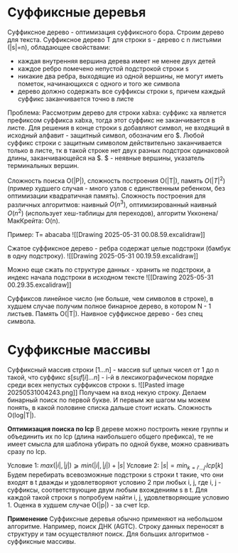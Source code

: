 # Суффиксные деревья
Суффиксное дерево - оптимизация суффиксного бора. 
Строим дерево для текста.
Суффиксное дерево T для строки s - дерево с n листьями (|s|=n), обладающее свойствами:
- каждая внутренняя вершина дерева имеет не менее двух детей
- каждое ребро помечено непустой подстрокой строки s
- никакие два ребра, выходящие из одной вершины, не могут иметь пометок, начинающихся с одного и того же символа
- дерево должно содержать все суффиксы строки s, причем каждый суффикс заканчивается точно в листе

Проблема:
Рассмотрим дерево для строки xabxa: суффикс xa является префиксом суффикса xabxa, тогда этот суффикс не заканчивается в листе. Для решения в конце строки s добавляют символ, не входящий в исходный алфавит - защитный символ, обозначим его $. Любой суффикс строки с защитным символом действительно заканчивается только в листе, тк в такой строке нет двух разных подстрок одинаковой длины, заканчивающейся на $. $ - неявные вершины, указатель терминальных вершин.

Сложность поиска O(|P|), сложность построения O(|T|), память $O(|T|^2)$ (пример худшего случая - много узлов с единственным ребенком, без оптимизации квадратичная память). Сложность построения для различных алгоритмов: наивный $O(n^3)$, оптимизированный наивный $O(n^2)$ (использует хеш-таблицы для переходов), алгоритм Укконена/МакКрейта: O(n). 

Пример:
T= abacaba
![[Drawing 2025-05-31 00.08.59.excalidraw]]

Сжатое суффиксное дерево - ребра содержат целые подстроки (бамбук в одну подстроку).
![[Drawing 2025-05-31 00.19.59.excalidraw]]

Можно еще сжать по структуре данных - хранить не подстроки, а индекс начала подстроки в исходном тексте
![[Drawing 2025-05-31 00.29.35.excalidraw]]

Суффиксов линейное число (не больше, чем символов в строке), в худшем случае получим полное бинарное дерево, в котором  N - 1 листьев. Память O(|T|).
Наивное суффиксное дерево - без спец символа. 
# Суффиксные массивы
Суффиксный массив строки [1...n] - массив suf целых чисел от 1 до n такой, что суффикс $s[suf[i]\dots n]$ - i-й в лексикографическом порядке среди всех непустых суффиксов строки s.
 ![[Pasted image 20250531004243.png]]
Получаем на вход некую строку.
Делаем бинарный поиск по первой букве. И первым же шагом мы можем понять, в какой половине списка дальше стоит искать. 
Сложность O(log|T|). 

**Оптимизация поиска по lcp**
В дереве можно построить некие группы и объединить их по lcp (длина наибольшего общего префикса), те не имеет смысла для шаблона убирать по одной букве, можно сравнивать сразу по lcp.

Условие 1: $max(|i|,|j|)⩾min(|i|,|j|)+|s|$
Условие 2: $|s|=min_{k=i′…j′}lcp[k]$
Будем перебирать всевозможные подстроки s строки t такие, что они входят в t дважды и удовлетворяют условию 2 при любых i, j, где i, j - суффиксы, соответствующие двум любым вхождениям s в t. Для каждой такой строки s попробуем найти i, j, удовлетворяющие условию 1. 
Оценка в худшем случае O(|p|) - за счет lcp.

**Применение**
Суффиксные деревья обычно применяют на небольшом алгоритме. Например, поиск ДНК (AGTC). Строку данных переносят в структуру и там осуществляют поиск.
Для больших алгоритмов - суффиксные массивы. 
